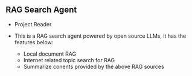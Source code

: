 ## RAG Search Agent
- Project Reader

- This is a RAG search agent powered by open source LLMs, it has the features below:
    - Local document RAG
    - Internet related topic search for RAG
    - Summarize conents provided by the above RAG sources